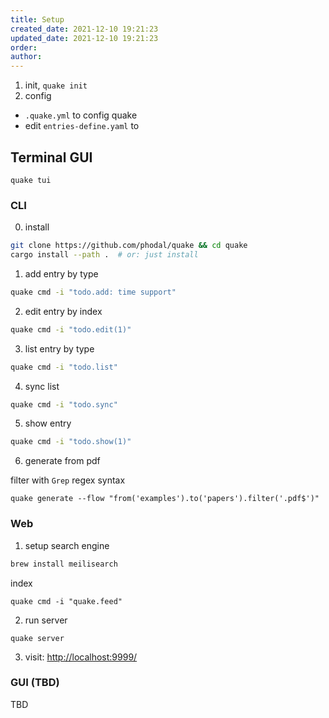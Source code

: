 ```yaml
---
title: Setup
created_date: 2021-12-10 19:21:23
updated_date: 2021-12-10 19:21:23
order: 
author: 
---
```



1. init, `quake init`
2. config
 - `.quake.yml` to config quake
 -  edit `entries-define.yaml` to

## Terminal GUI

```
quake tui
```

### CLI

0. install

```bash
git clone https://github.com/phodal/quake && cd quake
cargo install --path .  # or: just install
```

1. add entry by type

```bash
quake cmd -i "todo.add: time support"
```

2. edit entry by index

```bash
quake cmd -i "todo.edit(1)"
```

3. list entry by type

```bash
quake cmd -i "todo.list"
```

4. sync list

```bash
quake cmd -i "todo.sync"
```

5. show entry

```bash
quake cmd -i "todo.show(1)"
```

6. generate from pdf

filter with `Grep` regex syntax

```
quake generate --flow "from('examples').to('papers').filter('.pdf$')"
```

### Web

1. setup search engine

```bash
brew install meilisearch
```

index

```
quake cmd -i "quake.feed"
```

2. run server

```
quake server
```

3. visit: [http://localhost:9999/](http://localhost:9999/)

### GUI (TBD)

TBD
